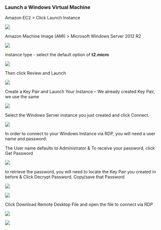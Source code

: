 ### Launch a Windows Virtual Machine

Amazon EC2 \> Click Launch Instance

![](media/00c869a481f20d1c94aab59f2ff83d34.png)

Amazon Machine Image (AMI) \> Microsoft Windows Server 2012 R2

![](media/3599bd8f9126a828e40d7d11e5940215.png)

instance type - select the default option of **t2.micro**

![](media/c8759158d7b3663e20a6b39f54537278.png)

Then click Review and Launch

![](media/6aaaf92918a0355a9f22726304de655d.png)

Create a Key Pair and Launch Your Instance – We already created Key Pair, we use
the same

![](media/8e97a729a17db4bf2e2e50f9567749f6.png)

Select the Windows Server instance you just created and click Connect.

![](media/f5f1f4e541dc31810ebd1eba75de6423.png)

In order to connect to your Windows Instance via RDP, you will need a user name
and password:

The User name defaults to Administrator & To receive your password, click Get
Password

![](media/6716874fcdd4bdb9cd5acedbb1162e1f.png)

to retrieve the password, you will need to locate the Key Pair you created in
before & Click Decrypt Password. Copy/save that Password

![](media/3034de90ea5af591d88606d2030fb141.png)

![](media/605bc039eb076f72522ec61e2fb123ad.png)

Click Download Remote Desktop File and open the file to connect via RDP

![](media/63889d03b61082fc2b54e6eaff665fc5.png)

![](media/1fa0bf8d2305d7739f382902c972231e.png)
